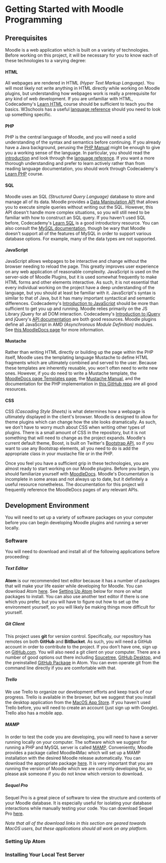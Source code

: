 # Getting Started with Moodle Programming

## Prerequisites
Moodle is a web application which is built on a variety of technologies. Before working on this project, it will be necessary for you to know each of these technologies to a varying degree:

#### HTML
All webpages are rendered in HTML _(Hyper Text Markup Language)_. You will most likely not write anything in HTML directly while working on Moodle plugins, but understanding how webpages work is really a prerequisite for any kind of web development. If you are unfamiliar with HTML, Codecademy's [Learn HTML](https://www.codecademy.com/learn/learn-html) course should be sufficient to teach you the basics. W3schools has a useful [language reference](https://www.w3schools.com/tags/default.asp) should you need to look up something specific.

#### PHP
PHP is the central language of Moodle, and you will need a solid understanding of the syntax and semantics before continuing. If you already have a Java background, perusing the [PHP Manual](https://secure.php.net/manual/en) might be enough to give you a working sense of the language. In particular, you should read the [introduction](https://secure.php.net/manual/en/introduction.php) and look through the [language reference](https://secure.php.net/manual/en/langref.php). If you want a more thorough understanding and prefer to learn actively rather than from reading language documentation, you should work through Codecademy's [Learn PHP](https://www.codecademy.com/learn/learn-php) course.

#### SQL
Moodle uses an SQL _(Structured Query Language)_ database to store and manage all of its data. Moodle provides a [Data Manipulation API](https://docs.moodle.org/dev/Data_manipulation_API) that allows you to execute simple queries without writing out the SQL. However, this API doesn't handle more complex situations, so you will still need to be familiar with how to construct an SQL query. If you haven't used SQL before, Codecademy's [Learn SQL](https://www.codecademy.com/learn/learn-sql) is a good introductory resource. You can also consult the [MySQL documentation](https://dev.mysql.com/doc/refman/8.0/en), though be wary that Moodle doesn't support all of the features of MySQL in order to support various database options. For example, many of the data types are not supported.

#### JavaScript
JavaScript allows webpages to be interactive and change without the browser needing to reload the page. This greatly improves user experience on any web application of reasonable complexity. JavaScript is used on the server-side of Moodle Plugins, but it is used somewhat frequently to make HTML forms and other elements interactive. As such, it is not essential that every individual working on the project have a deep understanding of the language, but you should at least be familiar with it. JavaScript's syntax is similar to that of Java, but it has many important syntactical and semantic differences. Codecademy's [Introduction to JavaScript](https://www.codecademy.com/learn/introduction-to-javascript) should be more than sufficient to get you up and running. Moodle relies primarily on the JS Library jQuery for all DOM interaction. Codecademy's [Introduction to jQuery](https://www.codecademy.com/learn/learn-jquery) and jQuery's [API documentation](https://api.jquery.com) are both good resources. Moodle plugins define all JavaScript in AMD _(Asynchronous Module Definition)_ modules. See [this MoodleDocs page](https://docs.moodle.org/dev/Javascript_Modules) for more information.

#### Mustache
Rather than writing HTML directly or building up the page within the PHP itself, Moodle uses the templating language Mustache to define HTML fragments which are ultimately combined and served to the user. Because these templates are inherently reusable, you won't often need to write new ones. However, if you do need to write a Mustache template, the [MoodleDocs page Templates page](https://docs.moodle.org/dev/Templates), the [Mustache Manual](https://mustache.github.io/mustache.5.html), and the documentation for the PHP implementation in [this GitHub repo](https://github.com/bobthecow/mustache.php) are all good resources.

#### CSS
CSS _(Cascading Style Sheets)_ is what determines how a webpage is ultimately displayed in the client's browser. Moodle is designed to allow for theme plugins which can change how the site looks dramatically. As such, we don't have to worry much about CSS when writing other types of plugins. There is a small amount of CSS in the repository, but it is not something that will need to change as the project expands. Moodle's current default theme, Boost, is built on Twitter's [Bootstrap API](https://getbootstrap.com/docs/4.3/getting-started/introduction), so if you want to use any Bootstrap elements, all you need to do is add the appropriate class in your mustache file or in the PHP.

Once you feel you have a sufficient grip in these technologies, you are almost ready to start working on our Moodle plugins. Before you begin, you should familiarize yourself with [MoodleDocs](https://docs.moodle.org/dev/Main_Page). Moodle's Documentation is incomplete in some areas and not always up to date, but it definitely a useful resource nonetheless. The documentation for this project will frequently reference the MoodleDocs pages of any relevant APIs.

## Development Environment
You will need to set up a variety of software packages on your computer before you can begin developing Moodle plugins and running a server locally.

### Software
You will need to download and install all of the following applications before proceeding:

##### Text Editor
**Atom** is our recommended text editor because it has a number of packages that will make your life easier while developing for Moodle. You can download Atom [here](https://atom.io). See [Setting Up Atom](#setting-up-atom) below for more on what packages to install. You can also use another text editor if there is one which you prefer, but you will have to figure out how to set up the environment yourself, so you will likely be making things more difficult for yourself.

##### Git Client
This project uses **git** for version control. Specifically, our repository has remotes on both **GitHub** and **BitBucket**. As such, you will need a GitHub account in order to contribute to the project. If you don't have one, sign up on [GitHub.com](https://github.com/join). You will also need a git client on your computer. There are a number of good options out there including [Soucetree](https://www.sourcetreeapp.com), [GitHub Desktop](https://desktop.github.com), and the preinstalled [GitHub Package](https://github.atom.io) in Atom. You can even operate git from the command line directly if you are comfortable with that.

##### Trello
We use Trello to organize our development efforts and keep track of our progress. Trello is available in the browser, but we suggest that you install the desktop application from the [MacOS App Store](https://apps.apple.com/us/app/trello/id1278508951?mt=12). If you haven't used Trello before, you will need to create an account (just sign up with Google). Trello also has a mobile app.

##### MAMP
In order to test the code you are developing, you will need to have a server running locally on your computer. The software which we suggest for running a PHP and MySQL server is called [MAMP](https://www.mamp.info/en/). Conveniently, Moodle provides a package called Moodle4Mac which will set up a MAMP installation with the desired Moodle release automatically. You can download the appropriate package [here](https://download.moodle.org/macosx). It is very important that you are running the version of Moodle which we are currently developing for, so please ask someone if you do not know which version to download.

##### Sequel Pro
Sequel Pro is a great piece of software to view the structure and contents of your Moodle database. It is especially useful for isolating your database interactions while manually testing your code. You can download Sequel Pro [here](https://www.sequelpro.com).

_Note that all of the download links in this section are geared towards MacOS users, but these applications should all work on any platform._

### Setting Up Atom

### Installing Your Local Test Server
